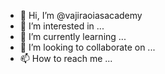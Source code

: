 - 👋 Hi, I’m @vajiraoiasacademy
- 👀 I’m interested in ...
- 🌱 I’m currently learning ...
- 💞️ I’m looking to collaborate on ...
- 📫 How to reach me ...

<!---
We are India's Premier Coaching Center for Civil Services Exam. Get appraised by the expert faculties. Regular Classes & Correspondence Course. Looking for best IAS and UPSC coaching center in Delhi. We provide complete coaching support to the civil service aspirants. We at Vajirao IAS Academy having the top UPSC faculties in Delhi. Call us at 8800533352 for your civil services coaching.

--->
